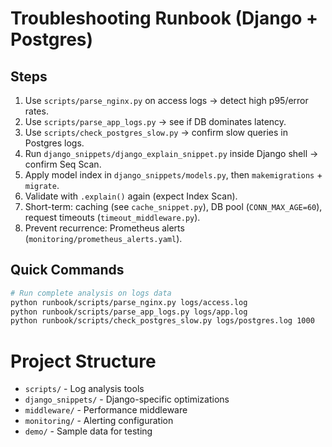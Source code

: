# Troubleshooting Runbook (Django + Postgres)

## Steps
1. Use `scripts/parse_nginx.py` on access logs → detect high p95/error rates.
2. Use `scripts/parse_app_logs.py` → see if DB dominates latency.
3. Use `scripts/check_postgres_slow.py` → confirm slow queries in Postgres logs.
4. Run `django_snippets/django_explain_snippet.py` inside Django shell → confirm Seq Scan.
5. Apply model index in `django_snippets/models.py`, then `makemigrations` + `migrate`.
6. Validate with `.explain()` again (expect Index Scan).
7. Short-term: caching (see `cache_snippet.py`), DB pool (`CONN_MAX_AGE=60`), request timeouts (`timeout_middleware.py`).
8. Prevent recurrence: Prometheus alerts (`monitoring/prometheus_alerts.yaml`).

## Quick Commands
```bash
# Run complete analysis on logs data
python runbook/scripts/parse_nginx.py logs/access.log
python runbook/scripts/parse_app_logs.py logs/app.log
python runbook/scripts/check_postgres_slow.py logs/postgres.log 1000
```

# Project Structure
- `scripts/` - Log analysis tools
- `django_snippets/` - Django-specific optimizations  
- `middleware/` - Performance middleware
- `monitoring/` - Alerting configuration
- `demo/` - Sample data for testing
